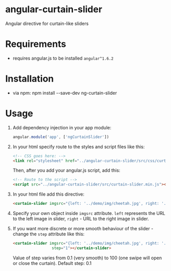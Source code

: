 # angular-curtain-slider
Angular directive for curtain-like sliders

# Requirements 

* requires angular.js to be installed `angular^1.6.2`

# Installation

* via npm: npm install --save-dev ng-curtain-slider

# Usage

1. Add dependency injection in your app module:
    
   ```JavaScript
   angular.module('app', ['ngCurtainSlider'])
   ```
   
2. In your html specify route to the styles and script files like this:
   
   ```HTML
   <!-- CSS goes here: -->
   <link rel="stylesheet" href="../angular-curtain-slider/src/css/curtain-slider.min.css">   
   ```
   Then, after you add your angular.js script, add this:
   ```HTML
   <!-- Route to the script -->
   <script src="../angular-curtain-slider/src/curtain-slider.min.js"></script>
    ```

3. In your html file add this directive:

   ```HTML
   <curtain-slider imgsrc="{left: '../demo/img/cheetah.jpg', right: '../demo/img/tree.jpg'}"></curtain-slider>
   ```
  
4. Specify your own object inside `imgsrc` attribute. `left` represents the URL to the left image in slider, `right` - URL to the right  image in slider.

5. If you want more discrete or more smooth behaviour of the slider - change the `step` attribute like this:

   ```HTML
   <curtain-slider imgsrc="{left: '../demo/img/cheetah.jpg', right: '../demo/img/tree.jpg'}" 
                    step="1"></curtain-slider>
   ```
   Value of step varies from 0.1 (very smooth) to 100 (one swipe will open or close the curtain). Default step: 0.1

